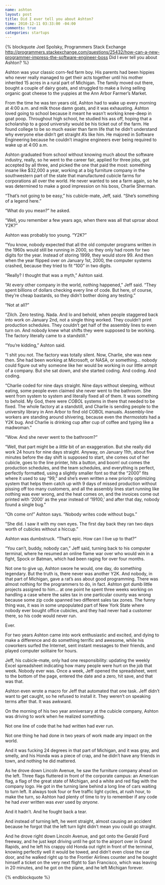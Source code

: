 ```yaml
--- 
name: ashton
layout: post
title: Did I ever tell you about Ashton?
time: 2010-12-11 03:33:00 -04:00
comments: true
categories: startups
---
```


{% blockquote Joel Spolsky, Programmers Stack Exchange http://programmers.stackexchange.com/questions/25432/how-can-a-new-programmer-impress-the-software-engineer-boss Did I ever tell you about Ashton? %}

Ashton was your classic corn-fed farm boy. His parents had been hippies who never really managed to get their acts together until his mother inherited 15 acres in a rural part of Michigan. The family moved out there, bought a couple of dairy goats, and struggled to make a living selling organic goat cheese to the yuppies at the Ann Arbor Farmer&rsquo;s Market.

From the time he was ten years old, Ashton had to wake up every morning at 4:00 a.m. and milk those damn goats, and it was exhausting. Ashton loved going to school because it meant he wasn&rsquo;t working knee-deep in goat poop. Throughout high school, he studied his ass off, hoping that a scholarship to a good university would be his ticket out of the farm. He found college to be so much easier than farm life that he didn&rsquo;t understand why everyone else didn&rsquo;t get straight A&rsquo;s like him. He majored in Software Engineering because he couldn&rsquo;t imagine engineers ever being required to wake up at 4:00 a.m.

Ashton graduated from school without knowing much about the software industry, really, so he went to the career fair, applied for three jobs, got accepted by all three, and picked the one that paid the most: something insane like $32,000 a year, working at a big furniture company in the southwestern part of the state that manufactured cubicle farms for corporations all over the world. He never wanted to see a farm again, so he was determined to make a good impression on his boss, Charlie Sherman.

&ldquo;That&rsquo;s not going to be easy,&rdquo; his cubicle-mate, Jeff, said. &ldquo;She&rsquo;s something of a legend here.&rdquo;

&ldquo;What do you mean?&rdquo; he asked.

&ldquo;Well, you remember a few years ago, when there was all that uproar about Y2K?&rdquo;

Ashton was probably too young. &ldquo;Y2K?&rdquo;

&ldquo;You know, nobody expected that all the old computer programs written in the 1960s would still be running in 2000, so they only had room for two digits for the year. Instead of storing 1999, they would store 99. And then when the year flipped over on January 1st, 2000, the computer systems crashed, because they tried to fit &ldquo;100&rdquo; in two digits.

&ldquo;Really? I thought that was a myth,&rdquo; Ashton said.

&ldquo;At every other company in the world, nothing happened,&rdquo; Jeff said. &ldquo;They spent billions of dollars checking every line of code. But here, of course, they&rsquo;re cheap bastards, so they didn&rsquo;t bother doing any testing.&rdquo;

&ldquo;Not at all?&rdquo;

&ldquo;Zilch. Zero testing. Nada. And lo and behold, when people staggered back into work on January 2nd, not a single thing worked. They couldn&rsquo;t print production schedules. They couldn&rsquo;t get half of the assembly lines to even turn on. And nobody knew what shifts they were supposed to be working. The factory literally came to a standstill.&rdquo;

&ldquo;You&rsquo;re kidding,&rdquo; Ashton said.

&ldquo;I shit you not. The factory was totally silent. Now, Charlie, she was new then. She had been working at Microsoft, or NASA, or something&#8230; nobody could figure out why someone like her would be working in our little armpit of a company. But she sat down, and she started coding. And coding. And coding.

&ldquo;Charlie coded for nine days straight. Nine days without sleeping, without eating, some people even claimed she never went to the bathroom. She went from system to system and literally fixed all of them. It was something to behold. My God, there were&nbsp;<em>COBOL</em>&nbsp;systems in there that needed to be fixed. The whole factory at a standstill, and Charlie is sending people to the university library in Ann Arbor to find old COBOL manuals. Assembly-line workers are standing around shivering, because even the&nbsp;<em>thermostats</em>&nbsp;had a Y2K bug. And Charlie is drinking cup after cup of coffee and typing like a madwoman.&rdquo;

&ldquo;Wow. And she never went to the bathroom?&rdquo;

&ldquo;Well, that part might be a&nbsp;<em>little</em>&nbsp;bit of an exaggeration. But she really did work 24 hours for nine days straight. Anyway, on January 11th, about five minutes before the day shift is supposed to start, she comes out of her cubicle, goes to the line printer, hits a button, and boom! out comes the production schedules, and the team schedules, and everything is perfect, perfectly formatted, using a slightly smaller font so that the &ldquo;2000&rdquo; fits where it used to say &ldquo;99,&rdquo; and she&rsquo;s even written a new priority optimizing system that helps them catch up with 9 days of missed production without pissing off too many customers, and all the assembly lines start running like nothing was ever wrong, and the heat comes on, and the invoices come out printed with &lsquo;2000&rsquo; as the year instead of &lsquo;19100,&rsquo; and after that day, nobody found a single bug.&rdquo;

&ldquo;Oh come on!&rdquo; Ashton says. &ldquo;Nobody writes code without bugs.&rdquo;

&ldquo;She did. I saw it with my own eyes. The first day back they ran two days worth of cubicles without a hiccup.&rdquo;

Ashton was dumbstruck. &ldquo;That&rsquo;s epic. How can I live up to that?&rdquo;

&ldquo;You can&rsquo;t, buddy, nobody can,&rdquo; Jeff said, turning back to his computer terminal, where he resumed an online flame war over who would win in a fight, Spock or Batman, which had been raging for over four months.

Not one to give up, Ashton swore he would, one day, do something legendary. But the truth is, there never was another Y2K. And nobody, in that part of Michigan, gave a rat&rsquo;s ass about good programming. There was almost nothing for the programmers to do, in fact. Ashton got dumb little projects assigned to him&#8230; at one point he spent three weeks working on handling a case where the sales tax in one particular county was wrong because some zip code spanned two different sales tax zones. The funny thing was, it was in some unpopulated part of New York State where nobody ever bought office cubicles, and they had never had a customer there, so his code would never run.

Ever.

For two years Ashton came into work enthusiastic and excited, and dying to make a difference and do something terrific and awesome, while his coworkers surfed the Internet, sent instant messages to their friends, and played computer solitaire for hours.

Jeff, his cubicle-mate, only had one responsibility: updating the weekly Excel spreadsheet indicating how many people were hurt on the job that week. Nobody ever was. Once a week, Jeff opened the spreadsheet, went to the bottom of the page, entered the date and a zero, hit save, and that was that.

Ashton even wrote a macro for Jeff that automated that one task. Jeff didn&rsquo;t want to get caught, so he refused to install it. They weren&rsquo;t on speaking terms after that. It was awkward.

On the morning of his two year anniversary at the cubicle company, Ashton was driving to work when he realized something.

Not one line of code that he had written had ever run.

Not one thing he had done in two years of work made any impact on the world.

And it was fucking 24 degrees in that part of Michigan, and it was gray, and smelly, and his Honda was a piece of crap, and he didn&rsquo;t have any friends in town, and nothing he did mattered.

As he drove down Lincoln Avenue, he saw the furniture company ahead on the left. Three flags fluttered in front of the corporate campus: an American flag, a flag of the great state of Michigan, and a white and red flag with the company logo. He got in the turning lane behind a long line of cars waiting to turn left. It always took four or five traffic light cycles, at rush hour, to make the turn, so Ashton had plenty of time to try to remember if any code he had&nbsp;<em>ever</em>&nbsp;written was&nbsp;<em>ever</em>&nbsp;used by&nbsp;<em>anyone</em>.

And it hadn&rsquo;t. And he fought back a tear.

And instead of turning left, he went straight, almost causing an accident because he forgot that the left turn light didn&rsquo;t mean you could go straight.

And he drove right down Lincoln Avenue, and got onto the Gerald Ford freeway, and he just kept driving until he got to the airport over in Grand Rapids, and he left his crappy old Honda out right in front of the terminal, knowing perfectly well it would be towed, and didn&rsquo;t even close the car door, and he walked right up to the Frontier Airlines counter and he bought himself a ticket on the very next flight to San Francisco, which was leaving in 20 minutes, and he got on the plane, and he left Michigan forever.

{% endblockquote %}
